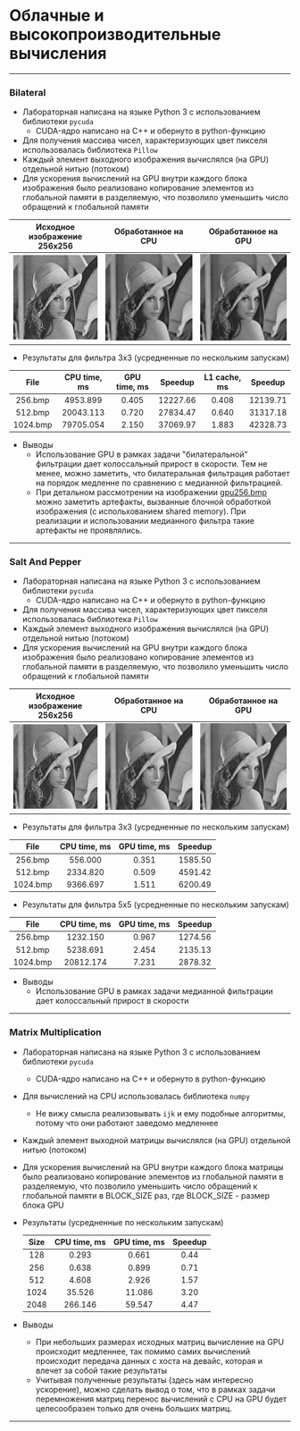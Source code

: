 # Облачные  и высокопроизводительные вычисления

---
### Bilateral
- Лабораторная написана на языке Python 3 с использованием библиотеки `pycuda`
    - CUDA-ядро написано на С++ и обернуто в python-функцию
- Для получения массива чисел, характеризующих цвет пикселя использовалась библиотека `Pillow`
- Каждый элемент выходного изображения вычислялся (на GPU) отдельной нитью (потоком)
- Для ускорения вычислений на GPU внутри каждого блока изображения было реализовано копирование элементов из глобальной памяти в разделяемую, что позволило уменьшить число обращений к глобальной памяти

|Исходное изображение 256x256| Обработанное на CPU | Обработанное на GPU |
|:--------------------------:|:-------------------:|:-------------------:|
| ![](BilateraLImages/256.bmp) | ![](BilateraLImages/cpu256.bmp) | ![](BilateraLImages/gpu256.bmp) |

- Результаты для фильтра 3х3 (усредненные по нескольким запускам)

|   File   | CPU time, ms | GPU time, ms |   Speedup   | L1 cache, ms |   Speedup   |
|:--------:|:------------:|:------------:|:-----------:|:------------:|:-----------:|
| 256.bmp  |     4953.899 |        0.405 |   12227.66  |        0.408 |   12139.71  |
| 512.bmp  |    20043.113 |        0.720 |   27834.47  |        0.640 |   31317.18  |
| 1024.bmp |    79705.054 |        2.150 |   37069.97  |        1.883 |   42328.73  |

- Выводы
    -  Использование GPU в рамках задачи "билатеральной" фильтрации дает колоссальный прирост в скорости. Тем не менее, можно заметить, что билатеральная фильтрация работает на порядок медленне по сравнению с медианной фильтрацией.
    -  При детальном рассмотрении на изображении [gpu256.bmp](BilateraLImages/gpu256.bmp) можно заметить артефакты, вызванные блочной обработкой изображения (с испольхованием shared memory). При реализации и использовании медианного фильтра такие артефакты не проявлялись.

---
### Salt And Pepper
- Лабораторная написана на языке Python 3 с использованием библиотеки `pycuda`
    - CUDA-ядро написано на С++ и обернуто в python-функцию
- Для получения массива чисел, характеризующих цвет пикселя использовалась библиотека `Pillow`  
- Каждый элемент выходного изображения вычислялся (на GPU) отдельной нитью (потоком)
- Для ускорения вычислений на GPU внутри каждого блока изображения было реализовано копирование элементов из глобальной памяти в разделяемую, что позволило уменьшить число обращений к глобальной памяти


|Исходное изображение 256x256| Обработанное на CPU | Обработанное на GPU |
|:--------------------------:|:-------------------:|:-------------------:|
| ![](SaltAndPepperImages/256.bmp) | ![](SaltAndPepperImages/cpu256.bmp) | ![](SaltAndPepperImages/gpu256.bmp) |

- Результаты для фильтра 3х3 (усредненные по нескольким запускам)

|   File   | CPU time, ms | GPU time, ms | Speedup |
|:--------:|:------------:|:------------:|:-------:|
| 256.bmp  |      556.000 |        0.351 | 1585.50 |
| 512.bmp  |     2334.820 |        0.509 | 4591.42 |
| 1024.bmp |     9366.697 |        1.511 | 6200.49 |

- Результаты для фильтра 5х5 (усредненные по нескольким запускам)

|   File   | CPU time, ms | GPU time, ms | Speedup |
|:--------:|:------------:|:------------:|:-------:|
| 256.bmp  |     1232.150 |        0.967 | 1274.56 |
| 512.bmp  |     5238.691 |        2.454 | 2135.13 |
| 1024.bmp |    20812.174 |        7.231 | 2878.32 |

- Выводы
    -  Использование GPU в рамках задачи медианной фильтрации дает колоссальный прирост в скорости
---
### Matrix Multiplication
- Лабораторная написана на языке Python 3 с использованием библиотеки `pycuda`
    - CUDA-ядро написано на С++ и обернуто в python-функцию
- Для вычислений на CPU использовалась библиотека `numpy`
    - Не вижу смысла реализовывать `ijk` и ему подобные алгоритмы, потому что они работают заведомо медленнее   
- Каждый элемент выходной матрицы вычислялся (на GPU) отдельной нитью (потоком)
- Для ускорения вычислений на GPU внутри каждого блока матрицы было реализовано копирование элементов из глобальной памяти в разделяемую, что позволило уменьшить число обращений к глобальной памяти в BLOCK_SIZE раз, где BLOCK_SIZE - размер блока GPU 

- Результаты (усредненные по нескольким запускам)

  |Size | CPU time, ms | GPU time, ms | Speedup|
  |:---:|:------------:|:------------:|:------:|
  | 128 |        0.293 |        0.661 |    0.44|
  | 256 |        0.638 |        0.899 |    0.71|
  | 512 |        4.608 |        2.926 |    1.57|
  |1024 |       35.526 |       11.086 |    3.20|
  |2048 |      266.146 |       59.547 |    4.47|
  
- Выводы
    -  При небольших размерах исходных матриц вычисление на GPU происходит медленнее, так помимо самих вычислений происходит передача данных с хоста на девайс, которая и влечет за собой такие результаты
    -  Учитывая полученные результаты (здесь нам интересно ускорение), можно сделать вывод о том, что в рамках задачи перемножения матриц перенос вычислений с CPU на GPU будет целесообразен только для очень больших матриц.
---
